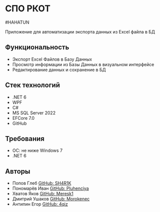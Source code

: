 # СПО РКОТ

#HAHATUN

Приложение для автоматизации экспорта данных из Excel файла в БД

## Функциональность

- Экспорт Excel Файлов в Базу Данных
- Просмотр информации из Базы Данных в визуальном интерфейсе
- Редактирование данных и сохранение в БД

## Стек технологий

- .NET 6
- WPF
- C#
- MS SQL Server 2022
- EFCore 7.0
- GitHub

## Требования

- OС: не ниже Windows 7
- .NET 6

## Авторы

- Попов Глеб [GitHub: SH4R1K](https://github.com/SH4R1K)
- Пономарёв Иван [GitHub: Pluhenciya](https://github.com/Pluhenciya)
- Хватов Яков [GitHub: Meresk1](https://github.com/meresk1)
- Дмитрий Ушаков [GitHub: Morokenec](https://github.com/Morokenec)
- Антипин Егор [GitHub: 4qiz](https://github.com/4qiz)
